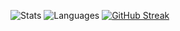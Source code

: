 ![Stats](https://github-readme-stats.vercel.app/api?username=ljt019&show_icons=true&theme=radical)
![Languages](https://github-readme-stats.vercel.app/api/top-langs/?username=ljt019&layout=compact&theme=radical)
[![GitHub Streak](https://github-readme-streak-stats.herokuapp.com/?user=ljt019e&theme=radical)](https://git.io/streak-stats)
